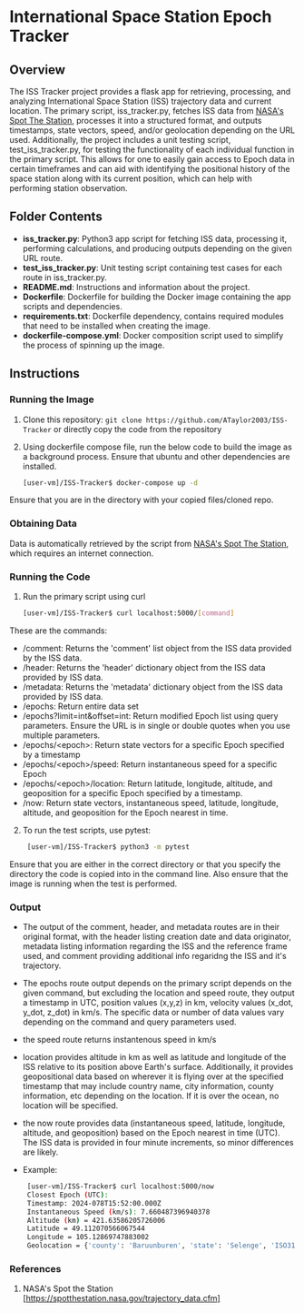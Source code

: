 # International Space Station Epoch Tracker

## Overview
The ISS Tracker project provides a flask app for retrieving, processing, and analyzing International Space Station (ISS) trajectory data and current location. The primary script, iss_tracker.py, fetches ISS data from [NASA's Spot The Station][1], processes it into a structured format, and outputs timestamps, state vectors, speed, and/or geolocation depending on the URL used. Additionally, the project includes a unit testing script, test_iss_tracker.py, for testing the functionality of each individual function in the primary script. This allows for one to easily gain access to Epoch data in certain timeframes and can aid with identifying the positional history of the space station along with its current position, which can help with performing station observation.

## Folder Contents

- **iss_tracker.py**: Python3 app script for fetching ISS data, processing it, performing calculations, and producing outputs depending on the given URL route.
- **test_iss_tracker.py**: Unit testing script containing test cases for each route in iss_tracker.py.
- **README.md**: Instructions and information about the project.
- **Dockerfile**: Dockerfile for building the Docker image containing the app scripts and dependencies.
- **requirements.txt**: Dockerfile dependency, contains required modules that need to be installed when creating the image.
- **dockerfile-compose.yml**: Docker composition script used to simplify the process of spinning up the image.

## Instructions

### Running the Image

1. Clone this repository: `git clone https://github.com/ATaylor2003/ISS-Tracker` or directly copy the code from the repository
2. Using dockerfile compose file, run the below code to build the image as a background process. Ensure that ubuntu and other dependencies are installed.

    ```bash
    [user-vm]/ISS-Tracker$ docker-compose up -d

Ensure that you are in the directory with your copied files/cloned repo. 

### Obtaining Data

Data is automatically retrieved by the script from [NASA's Spot The Station][1], which requires an internet connection.

### Running the Code

1. Run the primary script using curl
   
    ```bash
    [user-vm]/ISS-Tracker$ curl localhost:5000/[command]
These are the commands:
- /comment: Returns the 'comment' list object from the ISS data provided by the ISS data.
- /header: Returns the 'header' dictionary object from the ISS data provided by ISS data.
- /metadata: Returns the 'metadata' dictionary object from the ISS data provided by ISS data.
- /epochs: Return entire data set
- /epochs?limit=int&offset=int: Return modified Epoch list using query parameters. Ensure the URL is in single or double quotes when you use multiple parameters.
- /epochs/&lt;epoch&gt;: Return state vectors for a specific Epoch specified by a timestamp
- /epochs/&lt;epoch&gt;/speed: Return instantaneous speed for a specific Epoch
- /epochs/&lt;epoch&gt;/location: Return latitude, longitude, altitude, and geoposition for a specific Epoch specified by a timestamp.
- /now: Return state vectors, instantaneous speed, latitude, longitude, altitude, and geoposition for the Epoch nearest in time.

2. To run the test scripts, use pytest:
   ```bash
    [user-vm]/ISS-Tracker$ python3 -m pytest
Ensure that you are either in the correct directory or that you specify the directory the code is copied into in the command line. Also ensure that the image is running when the test is performed.


### Output

- The output of the comment, header, and metadata routes are in their original format, with the header listing creation date and data originator, metadata listing information regarding the ISS and the reference frame used, and comment providing additional info regaridng the ISS and it's trajectory.
- The epochs route output depends on the primary script depends on the given command, but excluding the location and speed route, they output a timestamp in UTC, position values (x,y,z) in km, velocity values (x_dot, y_dot, z_dot) in km/s. The specific data or number of data values vary depending on the command and query parameters used.
- the speed route returns instantenous speed in km/s
- location provides altitude in km as well as latitude and longitude of the ISS relative to its position above Earth's surface. Additionally, it provides geopositional data based on wherever it is flying over at the specified timestamp that may include country name, city information, county information, etc depending on the location. If it is over the ocean, no location will be specified.
- the now route provides data (instantaneous speed, latitude, longitude, altitude, and geoposition) based on the Epoch nearest in time (UTC). The ISS data is provided in four minute increments, so minor differences are likely.

- Example:
   ```bash
    [user-vm]/ISS-Tracker$ curl localhost:5000/now
    Closest Epoch (UTC):
    Timestamp: 2024-078T15:52:00.000Z        
    Instantaneous Speed (km/s): 7.660487396940378
    Altitude (km) = 421.63586205726006       
    Latitude = 49.112070566067544
    Longitude = 105.12869747883002
    Geolocation = {'county': 'Baruunburen', 'state': 'Selenge', 'ISO3166-2-lvl4': 'MN-049', 'country': 'Mongolia', 'country_code': 'mn'}


### References
[1]: https://spotthestation.nasa.gov/trajectory_data.cfm
1. NASA's Spot the Station [https://spotthestation.nasa.gov/trajectory_data.cfm]